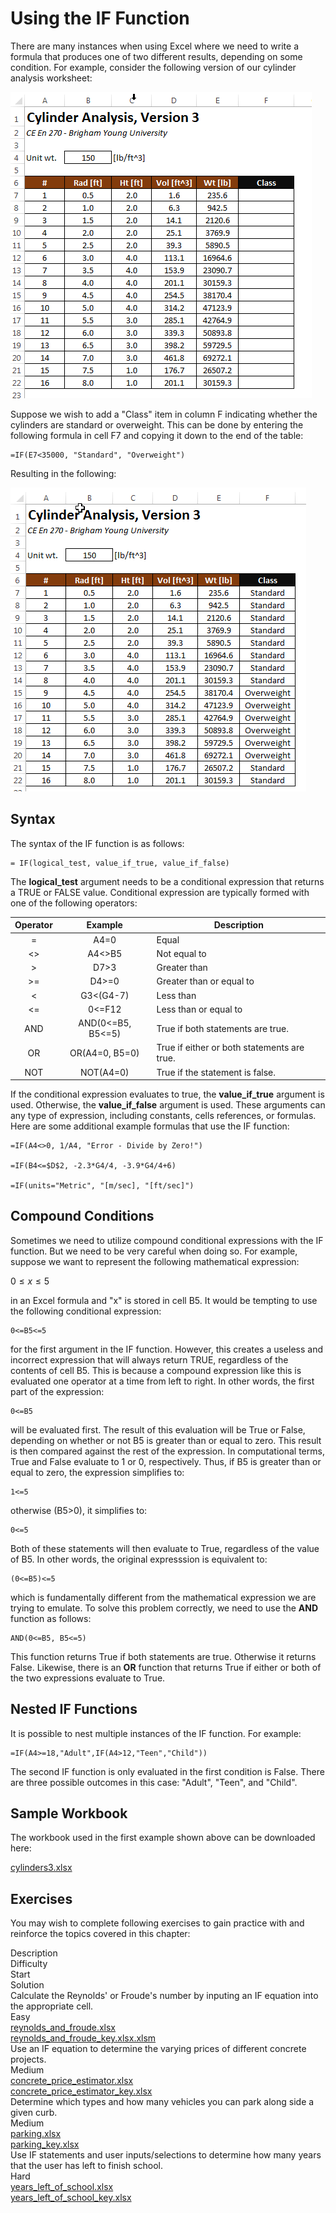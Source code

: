 # Using the IF Function

There are many instances when using Excel where we need to write a formula that produces one of two different results, depending on some condition. For example, consider the following version of our cylinder analysis worksheet:

![workbook-1.png](images/workbook-1.png)

Suppose we wish to add a "Class" item in column F indicating whether the cylinders are standard or overweight. This can be done by entering the following formula in cell F7 and copying it down to the end of the table:

```excel
=IF(E7<35000, "Standard", "Overweight")
```

Resulting in the following:

![workbook-2.png](images/workbook-2.png)

## Syntax

The syntax of the IF function is as follows:

```excel
= IF(logical_test, value_if_true, value_if_false)
```

The **logical_test** argument needs to be a conditional expression that returns a TRUE or FALSE value. Conditional expression are typically formed with one of the following operators:

| Operator | Example | Description |
|:--------:|:------------:|---------------------------|
| = | A4=0 | Equal |
| <> | A4<>B5 | Not equal to |
| > | D7>3 | Greater than |
| >= | D4>=0 | Greater than or equal to |
| < | G3<(G4-7) | Less than |
| <= | 0<=F12 | Less than or equal to |
| AND | AND(0<=B5, B5<=5) | True if both statements are true. |
| OR | OR(A4=0, B5=0) | True if either or both statements are true. |
| NOT | NOT(A4=0) | True if the statement is false. |

If the conditional expression evaluates to true, the **value_if_true** argument is used. Otherwise, the **value_if_false** argument is used. These arguments can any type of expression, including constants, cells references, or formulas. Here are some additional example formulas that use the IF function:

```excel
=IF(A4<>0, 1/A4, "Error - Divide by Zero!")

=IF(B4<=$D$2, -2.3*G4/4, -3.9*G4/4+6)

=IF(units="Metric", "[m/sec], "[ft/sec]")
```

## Compound Conditions

Sometimes we need to utilize compound conditional expressions with the IF function. But we need to be very careful when doing so. For example, suppose we want to represent the following mathematical expression:

$0 ≤ x ≤ 5$

in an Excel formula and "x" is stored in cell B5. It would be tempting to use the following conditional expression:

```excel
0<=B5<=5
```

for the first argument in the IF function. However, this creates a useless and incorrect expression that will always return TRUE, regardless of the contents of cell B5. This is because a compound expression like this is evaluated one operator at a time from left to right. In other words, the first part of the expression:

```excel
0<=B5
```


will be evaluated first. The result of this evaluation will be True or False, depending on whether or not B5 is greater than or equal to zero. This result is then compared against the rest of the expression. In computational terms, True and False evaluate to 1 or 0, respectively. Thus, if B5 is greater than or equal to zero, the expression simplifies to:

```excel
1<=5
```

otherwise (B5>0), it simplifies to:

```excel
0<=5
```

Both of these statements will then evaluate to True, regardless of the value of B5. In other words, the original expresssion is equivalent to:

```excel
(0<=B5)<=5
```

which is fundamentally different from the mathematical expression we are trying to emulate. To solve this problem correctly, we need to use the **AND** function as follows:

```excel
AND(0<=B5, B5<=5)
```

This function returns True if both statements are true. Otherwise it returns False. Likewise, there is an **OR** function that returns True if either or both of the two expressions evaluate to True.

## Nested IF Functions

It is possible to nest multiple instances of the IF function. For example:

```excel
=IF(A4>=18,"Adult",IF(A4>12,"Teen","Child"))
```

The second IF function is only evaluated in the first condition is False. There are three possible outcomes in this case: "Adult", "Teen", and "Child".

## Sample Workbook

The workbook used in the first example shown above can be downloaded here:

[cylinders3.xlsx](files/cylinders3.xlsx)

## Exercises

You may wish to complete following exercises to gain practice with and reinforce the topics covered in this chapter:

<div class="exercise-grid" data-columns="4">
<div class="exercise-header">Description</div>
<div class="exercise-header">Difficulty</div>
<div class="exercise-header">Start</div>
<div class="exercise-header">Solution</div>
<div class="exercise-cell">Calculate the Reynolds' or Froude's number by inputing an IF equation into the appropriate cell.</div>
<div class="exercise-cell">Easy</div>
<div class="exercise-cell"><a href="files/reynolds_and_froude.xlsx">reynolds_and_froude.xlsx</a></div>
<div class="exercise-cell"><a href="files/reynolds_and_froude_key.xlsx.xlsm">reynolds_and_froude_key.xlsx.xlsm</a></div>
<div class="exercise-cell">Use an IF equation to determine the varying prices of different concrete projects.</div>
<div class="exercise-cell">Medium</div>
<div class="exercise-cell"><a href="files/concrete_price_estimator.xlsx">concrete_price_estimator.xlsx</a></div>
<div class="exercise-cell"><a href="files/concrete_price_estimator_key.xlsx">concrete_price_estimator_key.xlsx</a></div>
<div class="exercise-cell">Determine which types and how many vehicles you can park along side a given curb.</div>
<div class="exercise-cell">Medium</div>
<div class="exercise-cell"><a href="files/parking.xlsx">parking.xlsx</a></div>
<div class="exercise-cell"><a href="files/parking_key.xlsx">parking_key.xlsx</a></div>
<div class="exercise-cell">Use IF statements and user inputs/selections to determine how many years that the user has left to finish school.</div>
<div class="exercise-cell">Hard</div>
<div class="exercise-cell"><a href="files/years_left_of_school.xlsx">years_left_of_school.xlsx</a></div>
<div class="exercise-cell"><a href="files/years_left_of_school_key.xlsx">years_left_of_school_key.xlsx</a></div>
</div>